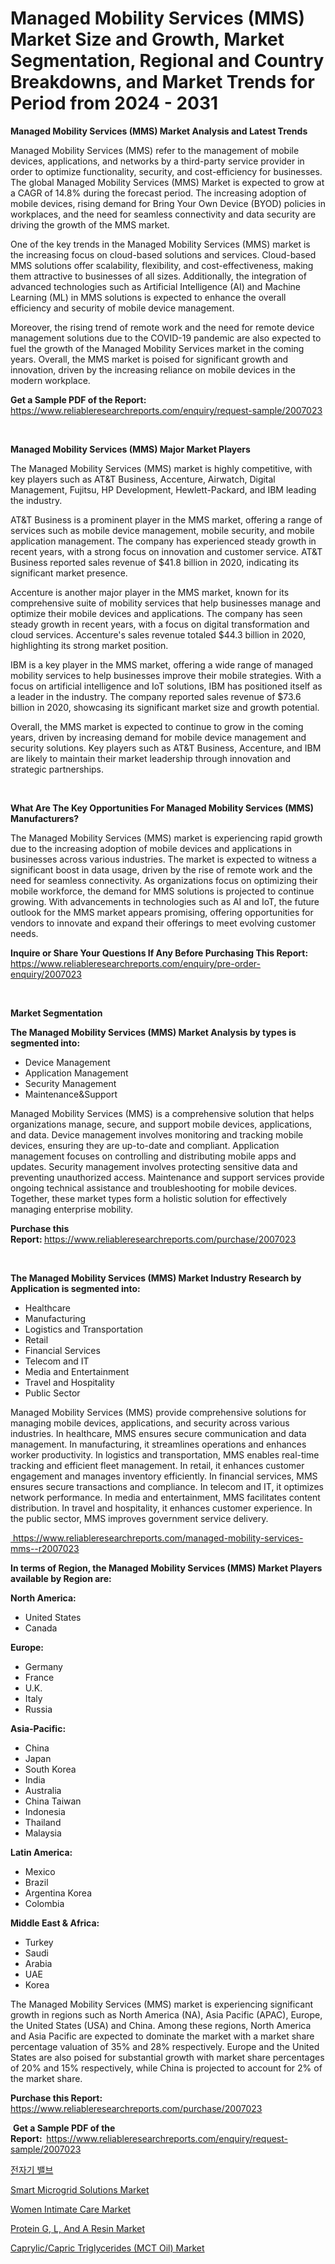 <p><h1>Managed Mobility Services (MMS) Market Size and Growth, Market Segmentation, Regional and Country Breakdowns, and Market Trends for Period from 2024 -  2031</h1></p><p><strong>Managed Mobility Services (MMS) Market Analysis and Latest Trends</strong></p>
<p><p>Managed Mobility Services (MMS) refer to the management of mobile devices, applications, and networks by a third-party service provider in order to optimize functionality, security, and cost-efficiency for businesses. The global Managed Mobility Services (MMS) Market is expected to grow at a CAGR of 14.8% during the forecast period. The increasing adoption of mobile devices, rising demand for Bring Your Own Device (BYOD) policies in workplaces, and the need for seamless connectivity and data security are driving the growth of the MMS market.</p><p>One of the key trends in the Managed Mobility Services (MMS) market is the increasing focus on cloud-based solutions and services. Cloud-based MMS solutions offer scalability, flexibility, and cost-effectiveness, making them attractive to businesses of all sizes. Additionally, the integration of advanced technologies such as Artificial Intelligence (AI) and Machine Learning (ML) in MMS solutions is expected to enhance the overall efficiency and security of mobile device management.</p><p>Moreover, the rising trend of remote work and the need for remote device management solutions due to the COVID-19 pandemic are also expected to fuel the growth of the Managed Mobility Services market in the coming years. Overall, the MMS market is poised for significant growth and innovation, driven by the increasing reliance on mobile devices in the modern workplace.</p></p>
<p><strong>Get a Sample PDF of the Report:&nbsp;</strong> <a href="https://www.reliableresearchreports.com/enquiry/request-sample/2007023">https://www.reliableresearchreports.com/enquiry/request-sample/2007023</a></p>
<p>&nbsp;</p>
<p><strong>Managed Mobility Services (MMS) Major Market Players</strong></p>
<p><p>The Managed Mobility Services (MMS) market is highly competitive, with key players such as AT&T Business, Accenture, Airwatch, Digital Management, Fujitsu, HP Development, Hewlett-Packard, and IBM leading the industry. </p><p>AT&T Business is a prominent player in the MMS market, offering a range of services such as mobile device management, mobile security, and mobile application management. The company has experienced steady growth in recent years, with a strong focus on innovation and customer service. AT&T Business reported sales revenue of $41.8 billion in 2020, indicating its significant market presence.</p><p>Accenture is another major player in the MMS market, known for its comprehensive suite of mobility services that help businesses manage and optimize their mobile devices and applications. The company has seen steady growth in recent years, with a focus on digital transformation and cloud services. Accenture's sales revenue totaled $44.3 billion in 2020, highlighting its strong market position.</p><p>IBM is a key player in the MMS market, offering a wide range of managed mobility services to help businesses improve their mobile strategies. With a focus on artificial intelligence and IoT solutions, IBM has positioned itself as a leader in the industry. The company reported sales revenue of $73.6 billion in 2020, showcasing its significant market size and growth potential.</p><p>Overall, the MMS market is expected to continue to grow in the coming years, driven by increasing demand for mobile device management and security solutions. Key players such as AT&T Business, Accenture, and IBM are likely to maintain their market leadership through innovation and strategic partnerships.</p></p>
<p>&nbsp;</p>
<p><strong>What Are The Key Opportunities For Managed Mobility Services (MMS) Manufacturers?</strong></p>
<p><p>The Managed Mobility Services (MMS) market is experiencing rapid growth due to the increasing adoption of mobile devices and applications in businesses across various industries. The market is expected to witness a significant boost in data usage, driven by the rise of remote work and the need for seamless connectivity. As organizations focus on optimizing their mobile workforce, the demand for MMS solutions is projected to continue growing. With advancements in technologies such as AI and IoT, the future outlook for the MMS market appears promising, offering opportunities for vendors to innovate and expand their offerings to meet evolving customer needs.</p></p>
<p><strong>Inquire or Share Your Questions If Any Before Purchasing This Report:</strong> <a href="https://www.reliableresearchreports.com/enquiry/pre-order-enquiry/2007023">https://www.reliableresearchreports.com/enquiry/pre-order-enquiry/2007023</a></p>
<p>&nbsp;</p>
<p><strong>Market Segmentation</strong></p>
<p><strong>The Managed Mobility Services (MMS) Market Analysis by types is segmented into:</strong></p>
<p><ul><li>Device Management</li><li>Application Management</li><li>Security Management</li><li>Maintenance&Support</li></ul></p>
<p><p>Managed Mobility Services (MMS) is a comprehensive solution that helps organizations manage, secure, and support mobile devices, applications, and data. Device management involves monitoring and tracking mobile devices, ensuring they are up-to-date and compliant. Application management focuses on controlling and distributing mobile apps and updates. Security management involves protecting sensitive data and preventing unauthorized access. Maintenance and support services provide ongoing technical assistance and troubleshooting for mobile devices. Together, these market types form a holistic solution for effectively managing enterprise mobility.</p></p>
<p><strong>Purchase this Report:&nbsp;</strong><a href="https://www.reliableresearchreports.com/purchase/2007023">https://www.reliableresearchreports.com/purchase/2007023</a></p>
<p>&nbsp;</p>
<p><strong>The Managed Mobility Services (MMS) Market Industry Research by Application is segmented into:</strong></p>
<p><ul><li>Healthcare</li><li>Manufacturing</li><li>Logistics and Transportation</li><li>Retail</li><li>Financial Services</li><li>Telecom and IT</li><li>Media and Entertainment</li><li>Travel and Hospitality</li><li>Public Sector</li></ul></p>
<p><p>Managed Mobility Services (MMS) provide comprehensive solutions for managing mobile devices, applications, and security across various industries. In healthcare, MMS ensures secure communication and data management. In manufacturing, it streamlines operations and enhances worker productivity. In logistics and transportation, MMS enables real-time tracking and efficient fleet management. In retail, it enhances customer engagement and manages inventory efficiently. In financial services, MMS ensures secure transactions and compliance. In telecom and IT, it optimizes network performance. In media and entertainment, MMS facilitates content distribution. In travel and hospitality, it enhances customer experience. In the public sector, MMS improves government service delivery.</p></p>
<p><a href="https://www.reliableresearchreports.com/managed-mobility-services-mms--r2007023">&nbsp;https://www.reliableresearchreports.com/managed-mobility-services-mms--r2007023</a></p>
<p><strong>In terms of Region, the Managed Mobility Services (MMS) Market Players available by Region are:</strong></p>
<p>
    <p> <strong> North America: </strong>
        <ul>
            <li>United States</li>
            <li>Canada</li>
        </ul>
        </p> 
    <p> <strong> Europe: </strong>
        <ul>
            <li>Germany</li>
            <li>France</li>
            <li>U.K.</li>
            <li>Italy</li>
            <li>Russia</li>
        </ul>
        </p> 
    <p> <strong> Asia-Pacific: </strong>
        <ul>
            <li>China</li>
            <li>Japan</li>
            <li>South Korea</li>
            <li>India</li>
            <li>Australia</li>
            <li>China Taiwan</li>
            <li>Indonesia</li>
            <li>Thailand</li>
            <li>Malaysia</li>
        </ul>
        </p> 
    <p> <strong> Latin America: </strong>
        <ul>
            <li>Mexico</li>
            <li>Brazil</li>
            <li>Argentina Korea</li>
            <li>Colombia</li>
        </ul>
        </p> 
    <p> <strong> Middle East & Africa: </strong>
        <ul>
            <li>Turkey</li>
            <li>Saudi</li>
            <li>Arabia</li>
            <li>UAE</li>
            <li>Korea</li>
        </ul>
    </p>
    </p>
<p><p>The Managed Mobility Services (MMS) market is experiencing significant growth in regions such as North America (NA), Asia Pacific (APAC), Europe, the United States (USA) and China. Among these regions, North America and Asia Pacific are expected to dominate the market with a market share percentage valuation of 35% and 28% respectively. Europe and the United States are also poised for substantial growth with market share percentages of 20% and 15% respectively, while China is projected to account for 2% of the market share.</p></p>
<p><strong>Purchase this Report: </strong><a href="https://www.reliableresearchreports.com/purchase/2007023">https://www.reliableresearchreports.com/purchase/2007023</a></p>
<p>&nbsp;<strong>Get a Sample PDF of the Report:&nbsp;&nbsp;</strong><a href="https://www.reliableresearchreports.com/enquiry/request-sample/2007023">https://www.reliableresearchreports.com/enquiry/request-sample/2007023</a></p>
<p><strong></strong></p>
<p><p><a href="https://github.com/valroy852/Market-Research-Report-List-1/blob/main/165635562083.md">전자기 밸브</a></p><p><a href="https://github.com/kathiaseamanalvaradovlprc2h/Market-Research-Report-List-2/blob/main/smart-microgrid-solutions-market.md">Smart Microgrid Solutions Market</a></p><p><a href="https://issuu.com/reportprime-2/docs/women-intimate-care-market-size-2030.pptx">Women Intimate Care Market</a></p><p><a href="https://www.linkedin.com/pulse/protein-g-l-resin-market-size-examines-its-scope-primary-d7zoc">Protein G, L, And A Resin Market</a></p><p><a href="https://www.linkedin.com/pulse/capryliccapric-triglycerides-mct-oil-market-centers-aspects-a7bzf">Caprylic/Capric Triglycerides (MCT Oil) Market</a></p></p>